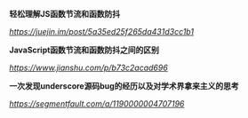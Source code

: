 **轻松理解JS函数节流和函数防抖**

*https://juejin.im/post/5a35ed25f265da431d3cc1b1*



**JavaScript函数节流和函数防抖之间的区别**

*https://www.jianshu.com/p/b73c2acad696*



**一次发现underscore源码bug的经历以及对学术界拿来主义的思考**

*https://segmentfault.com/a/1190000004707196*

